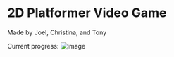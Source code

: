 # 2D Platformer Video Game
Made by Joel, Christina, and Tony

Current progress: 
![image](https://user-images.githubusercontent.com/109251338/221480605-07460ea4-3acd-41f9-877e-ef5dd2d97bf1.png)
